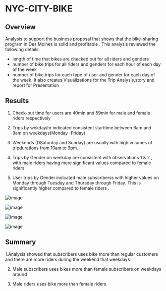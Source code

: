 # NYC-CITY-BIKE

## Overview 
Analysis to support the business proposal that shows that the bike-sharing program in Des Moines is solid and profitable .
This analysis reviewed the following details
  * length of time that bikes are checked out for all riders and genders
  * number of bike trips for all riders and genders for each hour of each day of the week
  * number of bike trips for each type of user and gender for each day of the week.
It also creates Visualizations for the Trip Analysis,story and report for Presentation

## Results
1. Check-out time for users are 40min and 59min  for male and female riders respectively

2. Trips by wekday/hr indicated consistent starttime between 6am and 9am on weekdays(Monday -Friday)

3. Weekends (DSaturday and Sunday) are usually with high volumes of tripdurations from 10am to 9pm.

4. Trips by Gender on weekday are consistent with observations 1 & 2 , with male riders having more significant values 
    compared to female riders

7. User trips by Gender indicated male subscriberss with higher values on  Monday through Tuesday and Thursday 
    through Friday. This is significantly higher compared to female riders .
    
![image](https://user-images.githubusercontent.com/70987568/135763022-2cdffd63-a71e-4781-9048-8849ba910ed6.png)

![image](https://user-images.githubusercontent.com/70987568/135762285-16848b83-f484-4685-b6f2-d49d5906b3db.png)

![image](https://user-images.githubusercontent.com/70987568/135762274-46d9b644-7b65-4a69-b98b-2d8b89c981a6.png)

![image](https://user-images.githubusercontent.com/70987568/135762263-cb13c5d5-ffde-4a53-8be1-fd917455bfe8.png)

## Summary
  1.Analysis showed that subscribers uses bike more than regular customers and there are more riders during the weekend that weekdays
  
  2. Male subscribers uses bikes more than female subscribers on weekdays around 
  
  3. Male riders uses bike more than female riders.
  

